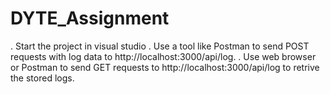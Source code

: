 # DYTE_Assignment

. Start the project in visual studio 
. Use a tool like Postman to send POST requests with log data to http://localhost:3000/api/log.
. Use web browser or Postman to send GET requests to http://localhost:3000/api/log to retrive the stored logs.
